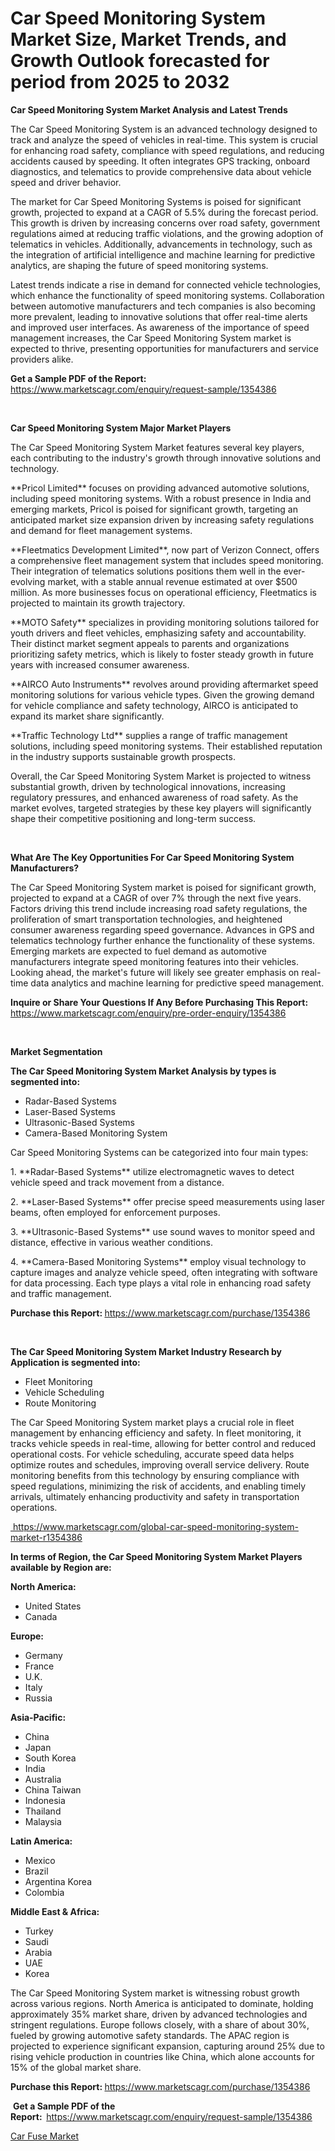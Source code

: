 <p><h1>Car Speed Monitoring System Market Size, Market Trends, and Growth Outlook forecasted for period from 2025 to 2032</h1></p><p><strong>Car Speed Monitoring System Market Analysis and Latest Trends</strong></p>
<p><p>The Car Speed Monitoring System is an advanced technology designed to track and analyze the speed of vehicles in real-time. This system is crucial for enhancing road safety, compliance with speed regulations, and reducing accidents caused by speeding. It often integrates GPS tracking, onboard diagnostics, and telematics to provide comprehensive data about vehicle speed and driver behavior.</p><p>The market for Car Speed Monitoring Systems is poised for significant growth, projected to expand at a CAGR of 5.5% during the forecast period. This growth is driven by increasing concerns over road safety, government regulations aimed at reducing traffic violations, and the growing adoption of telematics in vehicles. Additionally, advancements in technology, such as the integration of artificial intelligence and machine learning for predictive analytics, are shaping the future of speed monitoring systems.</p><p>Latest trends indicate a rise in demand for connected vehicle technologies, which enhance the functionality of speed monitoring systems. Collaboration between automotive manufacturers and tech companies is also becoming more prevalent, leading to innovative solutions that offer real-time alerts and improved user interfaces. As awareness of the importance of speed management increases, the Car Speed Monitoring System market is expected to thrive, presenting opportunities for manufacturers and service providers alike.</p></p>
<p><strong>Get a Sample PDF of the Report:&nbsp;</strong> <a href="https://www.marketscagr.com/enquiry/request-sample/1354386?utm_campaign=2454&utm_medium=2&utm_source=Github&utm_content=ia&utm_term=30032025&utm_id=car-speed-monitoring-system">https://www.marketscagr.com/enquiry/request-sample/1354386</a></p>
<p>&nbsp;</p>
<p><strong>Car Speed Monitoring System Major Market Players</strong></p>
<p><p>The Car Speed Monitoring System Market features several key players, each contributing to the industry's growth through innovative solutions and technology. </p><p>**Pricol Limited** focuses on providing advanced automotive solutions, including speed monitoring systems. With a robust presence in India and emerging markets, Pricol is poised for significant growth, targeting an anticipated market size expansion driven by increasing safety regulations and demand for fleet management systems.</p><p>**Fleetmatics Development Limited**, now part of Verizon Connect, offers a comprehensive fleet management system that includes speed monitoring. Their integration of telematics solutions positions them well in the ever-evolving market, with a stable annual revenue estimated at over $500 million. As more businesses focus on operational efficiency, Fleetmatics is projected to maintain its growth trajectory. </p><p>**MOTO Safety** specializes in providing monitoring solutions tailored for youth drivers and fleet vehicles, emphasizing safety and accountability. Their distinct market segment appeals to parents and organizations prioritizing safety metrics, which is likely to foster steady growth in future years with increased consumer awareness.</p><p>**AIRCO Auto Instruments** revolves around providing aftermarket speed monitoring solutions for various vehicle types. Given the growing demand for vehicle compliance and safety technology, AIRCO is anticipated to expand its market share significantly.</p><p>**Traffic Technology Ltd** supplies a range of traffic management solutions, including speed monitoring systems. Their established reputation in the industry supports sustainable growth prospects.</p><p>Overall, the Car Speed Monitoring System Market is projected to witness substantial growth, driven by technological innovations, increasing regulatory pressures, and enhanced awareness of road safety. As the market evolves, targeted strategies by these key players will significantly shape their competitive positioning and long-term success.</p></p>
<p>&nbsp;</p>
<p><strong>What Are The Key Opportunities For Car Speed Monitoring System Manufacturers?</strong></p>
<p><p>The Car Speed Monitoring System market is poised for significant growth, projected to expand at a CAGR of over 7% through the next five years. Factors driving this trend include increasing road safety regulations, the proliferation of smart transportation technologies, and heightened consumer awareness regarding speed governance. Advances in GPS and telematics technology further enhance the functionality of these systems. Emerging markets are expected to fuel demand as automotive manufacturers integrate speed monitoring features into their vehicles. Looking ahead, the market's future will likely see greater emphasis on real-time data analytics and machine learning for predictive speed management.</p></p>
<p><strong>Inquire or Share Your Questions If Any Before Purchasing This Report:</strong> <a href="https://www.marketscagr.com/enquiry/pre-order-enquiry/1354386?utm_campaign=2454&utm_medium=2&utm_source=Github&utm_content=ia&utm_term=30032025&utm_id=car-speed-monitoring-system">https://www.marketscagr.com/enquiry/pre-order-enquiry/1354386</a></p>
<p>&nbsp;</p>
<p><strong>Market Segmentation</strong></p>
<p><strong>The Car Speed Monitoring System Market Analysis by types is segmented into:</strong></p>
<p><ul><li>Radar-Based Systems</li><li>Laser-Based Systems</li><li>Ultrasonic-Based Systems</li><li>Camera-Based Monitoring System</li></ul></p>
<p><p>Car Speed Monitoring Systems can be categorized into four main types: </p><p>1. **Radar-Based Systems** utilize electromagnetic waves to detect vehicle speed and track movement from a distance. </p><p>2. **Laser-Based Systems** offer precise speed measurements using laser beams, often employed for enforcement purposes. </p><p>3. **Ultrasonic-Based Systems** use sound waves to monitor speed and distance, effective in various weather conditions. </p><p>4. **Camera-Based Monitoring Systems** employ visual technology to capture images and analyze vehicle speed, often integrating with software for data processing. Each type plays a vital role in enhancing road safety and traffic management.</p></p>
<p><strong>Purchase this Report:&nbsp;</strong><a href="https://www.marketscagr.com/purchase/1354386?utm_campaign=2454&utm_medium=2&utm_source=Github&utm_content=ia&utm_term=30032025&utm_id=car-speed-monitoring-system">https://www.marketscagr.com/purchase/1354386</a></p>
<p>&nbsp;</p>
<p><strong>The Car Speed Monitoring System Market Industry Research by Application is segmented into:</strong></p>
<p><ul><li>Fleet Monitoring</li><li>Vehicle Scheduling</li><li>Route Monitoring</li></ul></p>
<p><p>The Car Speed Monitoring System market plays a crucial role in fleet management by enhancing efficiency and safety. In fleet monitoring, it tracks vehicle speeds in real-time, allowing for better control and reduced operational costs. For vehicle scheduling, accurate speed data helps optimize routes and schedules, improving overall service delivery. Route monitoring benefits from this technology by ensuring compliance with speed regulations, minimizing the risk of accidents, and enabling timely arrivals, ultimately enhancing productivity and safety in transportation operations.</p></p>
<p><a href="https://www.marketscagr.com/global-car-speed-monitoring-system-market-r1354386?utm_campaign=2454&utm_medium=2&utm_source=Github&utm_content=ia&utm_term=30032025&utm_id=car-speed-monitoring-system">&nbsp;https://www.marketscagr.com/global-car-speed-monitoring-system-market-r1354386</a></p>
<p><strong>In terms of Region, the Car Speed Monitoring System Market Players available by Region are:</strong></p>
<p>
    <p> <strong> North America: </strong>
        <ul>
            <li>United States</li>
            <li>Canada</li>
        </ul>
        </p> 
    <p> <strong> Europe: </strong>
        <ul>
            <li>Germany</li>
            <li>France</li>
            <li>U.K.</li>
            <li>Italy</li>
            <li>Russia</li>
        </ul>
        </p> 
    <p> <strong> Asia-Pacific: </strong>
        <ul>
            <li>China</li>
            <li>Japan</li>
            <li>South Korea</li>
            <li>India</li>
            <li>Australia</li>
            <li>China Taiwan</li>
            <li>Indonesia</li>
            <li>Thailand</li>
            <li>Malaysia</li>
        </ul>
        </p> 
    <p> <strong> Latin America: </strong>
        <ul>
            <li>Mexico</li>
            <li>Brazil</li>
            <li>Argentina Korea</li>
            <li>Colombia</li>
        </ul>
        </p> 
    <p> <strong> Middle East & Africa: </strong>
        <ul>
            <li>Turkey</li>
            <li>Saudi</li>
            <li>Arabia</li>
            <li>UAE</li>
            <li>Korea</li>
        </ul>
    </p>
    </p>
<p><p>The Car Speed Monitoring System market is witnessing robust growth across various regions. North America is anticipated to dominate, holding approximately 35% market share, driven by advanced technologies and stringent regulations. Europe follows closely, with a share of about 30%, fueled by growing automotive safety standards. The APAC region is projected to experience significant expansion, capturing around 25% due to rising vehicle production in countries like China, which alone accounts for 15% of the global market share.</p></p>
<p><strong>Purchase this Report: </strong><a href="https://www.marketscagr.com/purchase/1354386?utm_campaign=2454&utm_medium=2&utm_source=Github&utm_content=ia&utm_term=30032025&utm_id=car-speed-monitoring-system">https://www.marketscagr.com/purchase/1354386</a></p>
<p>&nbsp;<strong>Get a Sample PDF of the Report:&nbsp;&nbsp;</strong><a href="https://www.marketscagr.com/enquiry/request-sample/1354386?utm_campaign=2454&utm_medium=2&utm_source=Github&utm_content=ia&utm_term=30032025&utm_id=car-speed-monitoring-system">https://www.marketscagr.com/enquiry/request-sample/1354386</a></p>
<p><strong></strong></p>
<p><p><a href="https://github.com/rodinayygacklezi/Market-Research-Report-List-1/blob/main/car-fuse-market.md?utm_campaign=2454&utm_medium=2&utm_source=Github&utm_content=ia&utm_term=30032025&utm_id=car-speed-monitoring-system">Car Fuse Market</a></p></p>